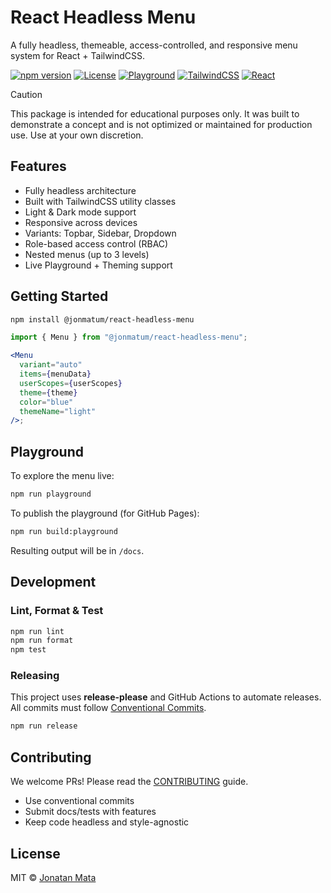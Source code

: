 # React Headless Menu

A fully headless, themeable, access-controlled, and responsive menu system for React + TailwindCSS.

[![npm version](https://img.shields.io/npm/v/@jonmatum%2Freact-headless-menu?style=flat-square)](https://www.npmjs.com/package/@jonmatum/react-headless-menu)
[![License](https://img.shields.io/github/license/jonmatum/react-headless-menu?style=flat-square)](https://github.com/jonmatum/react-headless-menu/blob/main/LICENSE)
[![Playground](https://img.shields.io/badge/Playground-Live-informational?style=flat-square)](https://jonmatum.github.io/react-headless-menu/)
[![TailwindCSS](https://img.shields.io/badge/TailwindCSS-Ready-38bdf8?style=flat-square&logo=tailwindcss)](https://tailwindcss.com)
[![React](https://img.shields.io/badge/React-18+-blue?style=flat-square&logo=react)](https://reactjs.org)

> [!CAUTION]
> This package is intended for educational purposes only.
> It was built to demonstrate a concept and is not optimized or maintained for production use.
> Use at your own discretion.

## Features

- Fully headless architecture
- Built with TailwindCSS utility classes
- Light & Dark mode support
- Responsive across devices
- Variants: Topbar, Sidebar, Dropdown
- Role-based access control (RBAC)
- Nested menus (up to 3 levels)
- Live Playground + Theming support

## Getting Started

```bash
npm install @jonmatum/react-headless-menu
```

```jsx
import { Menu } from "@jonmatum/react-headless-menu";

<Menu
  variant="auto"
  items={menuData}
  userScopes={userScopes}
  theme={theme}
  color="blue"
  themeName="light"
/>;
```

## Playground

To explore the menu live:

```bash
npm run playground
```

To publish the playground (for GitHub Pages):

```bash
npm run build:playground
```

Resulting output will be in `/docs`.

## Development

### Lint, Format & Test

```bash
npm run lint
npm run format
npm test
```

### Releasing

This project uses **release-please** and GitHub Actions to automate releases. All commits must follow [Conventional Commits](https://www.conventionalcommits.org/).

```bash
npm run release
```

## Contributing

We welcome PRs! Please read the [CONTRIBUTING](./CONTRIBUTING) guide.

- Use conventional commits
- Submit docs/tests with features
- Keep code headless and style-agnostic

## License

MIT © [Jonatan Mata](https://github.com/jonmatum)
